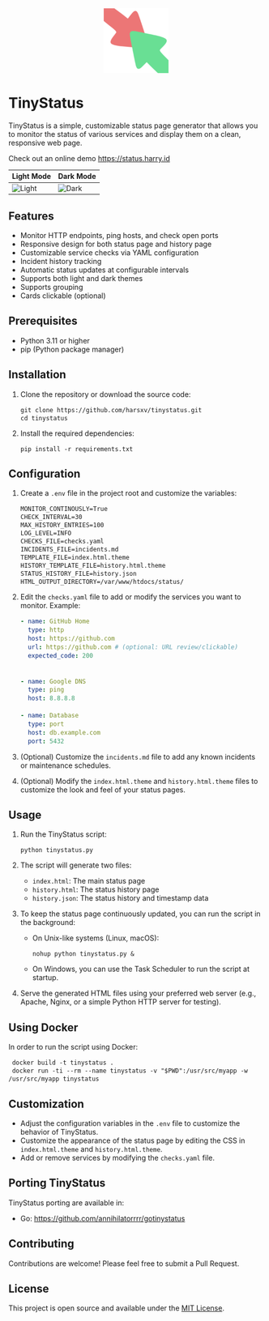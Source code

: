 <div align="center" width="100%">
    <img src="./assets/android-chrome-192x192.png" width="128" alt="" />
</div>

# TinyStatus
TinyStatus is a simple, customizable status page generator that allows you to monitor the status of various services and display them on a clean, responsive web page.

Check out an online demo https://status.harry.id

| Light Mode | Dark Mode | 
|-|-|
| ![Light](https://github.com/user-attachments/assets/28227221-d1e1-442e-89a4-2a0a09615514) | ![Dark](https://github.com/user-attachments/assets/8bbfc364-319a-417d-898d-3e0807b782bf) |


## Features

- Monitor HTTP endpoints, ping hosts, and check open ports
- Responsive design for both status page and history page
- Customizable service checks via YAML configuration
- Incident history tracking
- Automatic status updates at configurable intervals
- Supports both light and dark themes
- Supports grouping
- Cards clickable (optional)

## Prerequisites

- Python 3.11 or higher
- pip (Python package manager)

## Installation

1. Clone the repository or download the source code:
   ```
   git clone https://github.com/harsxv/tinystatus.git
   cd tinystatus
   ```

2. Install the required dependencies:
   ```
   pip install -r requirements.txt
   ```

## Configuration

1. Create a `.env` file in the project root and customize the variables:
   ```
   MONITOR_CONTINOUSLY=True
   CHECK_INTERVAL=30
   MAX_HISTORY_ENTRIES=100
   LOG_LEVEL=INFO
   CHECKS_FILE=checks.yaml
   INCIDENTS_FILE=incidents.md
   TEMPLATE_FILE=index.html.theme
   HISTORY_TEMPLATE_FILE=history.html.theme
   STATUS_HISTORY_FILE=history.json
   HTML_OUTPUT_DIRECTORY=/var/www/htdocs/status/
   ```

2. Edit the `checks.yaml` file to add or modify the services you want to monitor.
   Example:
   ```yaml
   - name: GitHub Home 
     type: http
     host: https://github.com
     url: https://github.com # (optional: URL review/clickable)
     expected_code: 200
     

   - name: Google DNS
     type: ping
     host: 8.8.8.8

   - name: Database
     type: port
     host: db.example.com
     port: 5432
   ```

4. (Optional) Customize the `incidents.md` file to add any known incidents or maintenance schedules.

5. (Optional) Modify the `index.html.theme` and `history.html.theme` files to customize the look and feel of your status pages.

## Usage

1. Run the TinyStatus script:
   ```
   python tinystatus.py
   ```

2. The script will generate two files:
   - `index.html`: The main status page
   - `history.html`: The status history page
   - `history.json`: The status history and timestamp data

3. To keep the status page continuously updated, you can run the script in the background:
   - On Unix-like systems (Linux, macOS):
     ```
     nohup python tinystatus.py &
     ```
   - On Windows, you can use the Task Scheduler to run the script at startup.

4. Serve the generated HTML files using your preferred web server (e.g., Apache, Nginx, or a simple Python HTTP server for testing).

## Using Docker

In order to run the script using Docker:

   ```
    docker build -t tinystatus .
    docker run -ti --rm --name tinystatus -v "$PWD":/usr/src/myapp -w /usr/src/myapp tinystatus
   ```

## Customization

- Adjust the configuration variables in the `.env` file to customize the behavior of TinyStatus.
- Customize the appearance of the status page by editing the CSS in `index.html.theme` and `history.html.theme`.
- Add or remove services by modifying the `checks.yaml` file.

## Porting TinyStatus

TinyStatus porting are available in:
- Go: https://github.com/annihilatorrrr/gotinystatus

## Contributing

Contributions are welcome! Please feel free to submit a Pull Request.

## License

This project is open source and available under the [MIT License](LICENSE).

